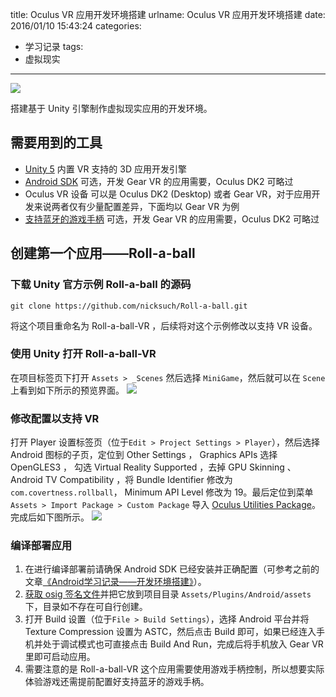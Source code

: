 title: Oculus VR 应用开发环境搭建
urlname: Oculus VR 应用开发环境搭建
date: 2016/01/10 15:43:24
categories:
- 学习记录
tags:
- 虚拟现实

---
![](https://image.covertness.cn/vr_yingyongkaifahuanjindajian_samsung-gear-vr.jpg)

搭建基于 Unity 引擎制作虚拟现实应用的开发环境。
<!-- more -->

## 需要用到的工具
- [Unity 5](http://unity3d.com/cn/get-unity/download?ref=personal) 内置 VR 支持的 3D 应用开发引擎
- [Android SDK](http://developer.android.com/sdk/installing/index.html?pkg=tools) 可选，开发 Gear VR 的应用需要，Oculus DK2 可略过
- Oculus VR 设备 可以是 Oculus DK2 (Desktop) 或者 Gear VR，对于应用开发来说两者仅有少量配置差异，下面均以 Gear VR 为例
- [支持蓝牙的游戏手柄](https://support.oculus.com/hc/en-us/articles/205698678-Bluetooth-Gamepads-controllers-for-Gear-VR) 可选，开发 Gear VR 的应用需要，Oculus DK2 可略过

## 创建第一个应用——Roll-a-ball
### 下载 Unity 官方示例 Roll-a-ball 的源码
```
git clone https://github.com/nicksuch/Roll-a-ball.git
```

将这个项目重命名为 Roll-a-ball-VR ，后续将对这个示例修改以支持 VR 设备。

### 使用 Unity 打开 Roll-a-ball-VR
在项目标签页下打开 `Assets > _Scenes` 然后选择 `MiniGame`，然后就可以在 `Scene` 上看到如下所示的预览界面。
![](https://image.covertness.cn/vr_yingyongkaifahuanjindajian_1.PNG)

### 修改配置以支持 VR
打开 Player 设置标签页（位于`Edit > Project Settings > Player`），然后选择 Android 图标的子页，定位到 Other Settings ， Graphics APIs 选择 OpenGLES3 ， 勾选 Virtual Reality Supported ，去掉 GPU Skinning 、 Android TV Compatibility ，将 Bundle Identifier 修改为 `com.covertness.rollball`， Minimum API Level 修改为 19。最后定位到菜单 `Assets > Import Package > Custom Package` 导入 [Oculus Utilities Package](https://developer.oculus.com/downloads/game-engines/0.1.3.0-beta/Oculus_Utilities_for_Unity_5/)。完成后如下图所示。
![](https://image.covertness.cn/vr_yingyongkaifahuanjindajian_2.PNG)

### 编译部署应用
1. 在进行编译部署前请确保 Android SDK 已经安装并正确配置（可参考之前的文章[《Android学习记录——开发环境搭建》](http://covertness.me/2015/03/28/Android学习记录——开发环境搭建/)）。
2. [获取 osig 签名文件](https://developer.oculus.com/osig/)并把它放到项目目录 `Assets/Plugins/Android/assets` 下，目录如不存在可自行创建。
3. 打开 Build 设置（位于`File > Build Settings`），选择 Android 平台并将 Texture Compression 设置为 ASTC，然后点击 Build 即可，如果已经连入手机并处于调试模式也可直接点击 Build And Run，完成后将手机放入 Gear VR 里即可启动应用。
4. 需要注意的是 Roll-a-ball-VR 这个应用需要使用游戏手柄控制，所以想要实际体验游戏还需提前配置好支持蓝牙的游戏手柄。
